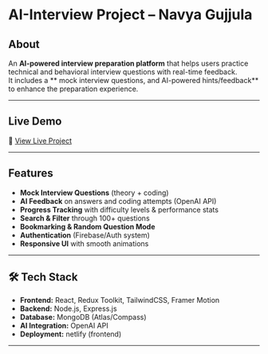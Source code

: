 # AI-Interview Project – Navya Gujjula

## About
An **AI-powered interview preparation platform** that helps users practice technical and behavioral interview questions with real-time feedback.  
It includes a ** mock interview questions, and AI-powered hints/feedback** to enhance the preparation experience.  

---

##  Live Demo
🔗 [View Live Project](https://ai-interviewprep.netlify.app/)

---

## Features
-  **Mock Interview Questions** (theory + coding)  
-  **AI Feedback** on answers and coding attempts (OpenAI API)   
- **Progress Tracking** with difficulty levels & performance stats  
-  **Search & Filter** through 100+ questions  
-  **Bookmarking & Random Question Mode**  
-  **Authentication** (Firebase/Auth system)  
-  **Responsive UI** with smooth animations  

---

## 🛠 Tech Stack
- **Frontend:** React, Redux Toolkit, TailwindCSS, Framer Motion  
- **Backend:** Node.js, Express.js  
- **Database:** MongoDB (Atlas/Compass)  
- **AI Integration:** OpenAI API  
- **Deployment:** netlify (frontend)

---




